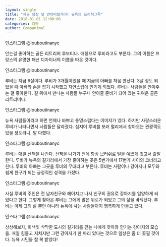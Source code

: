 ```yaml
---
layout: single
title: "지금 당장 널 안아버릴거야! 뉴욕의 프리허그독"
date: 2018-01-01 12:00:00
categories: 감동
author: Companimal
---
```


인스타그램 @louboutinanyc

안는걸 좋아하는 골든 리트리버 루보티나. 애칭으로 루비라고도 부른다. 그의 이름은 프랑스의 유명한 패션 디자이너의 이름을 따온 것이다.

인스타그램 @louboutinanyc

루비는 지금 6살이다. 루비가 3개월이었을 때 지금의 아빠를 처음 만났다. 3살 정도 되었을 때 아빠와 손을 잡기 시작했고 자연스럽에 안기게 되었다. 루비는 사람들을 안아주는 걸 좋아한다. 길 위에서 만나는 사람들 누구나 안아줄 준비가 되어 있는 귀여운 골든 리트리버다.

인스타그램 @louboutinanyc

뉴욕 사람들이라고 하면 언제나 바쁘고 퉁명스럽다는 이미지가 있다. 하지만 사랑스러운 루비가 나타나면서 사람들은 달라졌다. 심지어 루비를 보러 멀리에서 찾아오는 관광객도 있을 정도라니, 말 다했다.

인스타그램 @louboutinanyc

루비는 매일 산책을 나간다. 산책을 나가기 전에 항상 브러쉬로 털을 예쁘게 빗고서 출발한다. 루비가 뉴욕의 길거리에서 가장 좋아하는 곳은 5번가에서 17번가 사이의 코너라고 한다. 루비의 아빠는 그곳을 루비의 무대라고 부른다. 루비는 사람이나 강아지나 모두와 쉽게 친구가 되는 긍정적인 성격을 가졌다.

인스타그램 @louboutinanyc

사실 루비의 주인은 전 남자친구와 헤어지고 나서 친구의 권유로 강아지를 입양하게 되었다고 한다. 그렇게 찾아온 루비는 그에게 많은 위로가 되었고 그의 삶을 바꿔놨다. 루비는 이제 그의 삶 뿐만 아니라 뉴욕에 사는 사람들까지 행복하게 만들고 있다.

인스타그램 @louboutinanyc

상상해보자, 회색빛 삭막한 도시의 길거리를 걷는 나에게 찾아와 안기는 강아지의 모습을. 매일 힘들고 지치지만 그런 강아지가 한 마리 있다는 것으로 일상은 좀 더 꽃필 것이다. 뉴욕 시민들 참 복 받았다!
